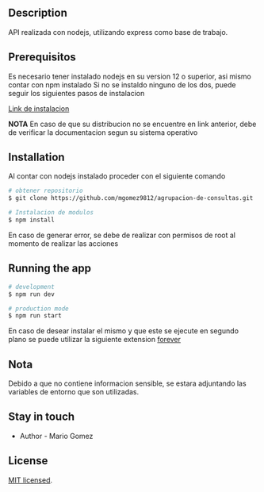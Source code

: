 ## Description
API realizada con nodejs, utilizando express como base de trabajo.


## Prerequisitos
Es necesario tener instalado nodejs en su version 12 o superior, asi mismo contar con npm instalado
Si no se instaldo ninguno de los dos, puede seguir los siguientes pasos de instalacion

[Link de instalacion ](https://nodejs.org/es/download/package-manager/)

**NOTA** En caso de que su distribucion no se encuentre en link anterior, debe de verificar la documentacion segun su sistema operativo


## Installation
Al contar con nodejs instalado proceder con el siguiente comando
```bash
# obtener repositorio
$ git clone https://github.com/mgomez9812/agrupacion-de-consultas.git

# Instalacion de modulos
$ npm install
```
En caso de generar error, se debe de realizar con permisos de root al momento de realizar las acciones

## Running the app

```bash
# development
$ npm run dev

# production mode
$ npm run start
```
En caso de desear instalar el mismo y que este se ejecute en segundo plano se puede utilizar la siguiente extension
[forever](https://www.npmjs.com/package/forever)


## Nota
Debido a que no contiene informacion sensible, se estara adjuntando las variables de entorno que son utilizadas.

## Stay in touch

- Author - Mario Gomez

## License

[MIT licensed](LICENSE).

